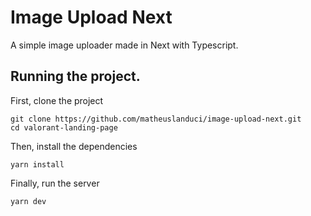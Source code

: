 # Image Upload Next
A simple image uploader made in Next with Typescript.

## Running the project.

First, clone the project
```
git clone https://github.com/matheuslanduci/image-upload-next.git
cd valorant-landing-page
```

Then, install the dependencies
```
yarn install
```

Finally, run the server

```
yarn dev
```